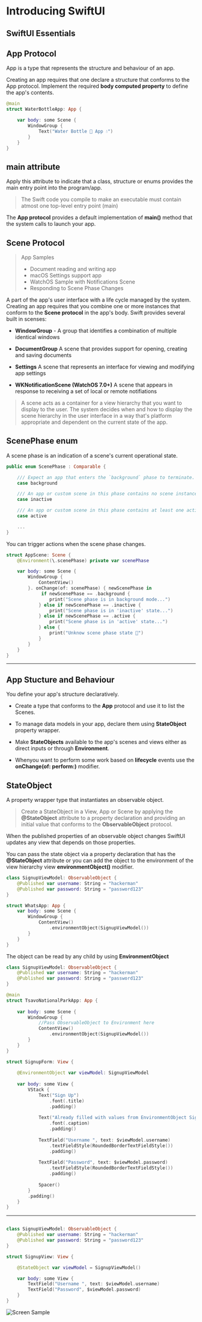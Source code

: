 # Introducing SwiftUI
## SwiftUI Essentials

## App Protocol

App is a type that represents the structure and behaviour of an app.

Creating an app requires that one declare a structure that conforms to the App protocol. Implement the required **body computed property** to define the app's contents.

```swift
@main
struct WaterBottleApp: App {

    var body: some Scene {
        WindowGroup {
            Text("Water Bottle 🚰 App 💧")
        }
    }
}
```

## main attribute
Apply this attribute to indicate that a class, structure or enums provides the main entry point into the program/app.

> The Swift code you compile to make an executable must contain atmost one top-level entry point (main)

The **App protocol** provides a default implementation of **main()** method that the system calls to launch your app. 

## Scene Protocol

> App Samples
>  - Document reading and writing app
>  - macOS Settings support app
>  - WatchOS Sample with Notifications Scene
>  - Responding to Scene Phase Changes 

A part of the app's user interface with a life cycle managed by the system.
Creating an app requires that you combine one or more instances that conform to the **Scene protocol** in the app's body. Swift provides several built in scenses:

* **WindowGroup** - A group that identifies a combination of multiple identical windows

* **DocumentGroup** A scene that provides support for opening, creating and saving documents

* **Settings** A scene that represents an interface for viewing and modifying app settings

* **WKNotificationScene (WatchOS 7.0+)** A scene that appears in response to receiving a set of local or remote notifiations

> A scene acts as a container for a view hierarchy that you want to display to the user. The system decides when and how to display the scene hierarchy in the user interface in a way that's platform appropriate and dependent on the current state of the app.

## ScenePhase enum

A scene phase is an indication of a scene's current operational state. 

```swift
public enum ScenePhase : Comparable {

    /// Expect an app that enters the `background` phase to terminate.
    case background

    /// An app or custom scene in this phase contains no scene instances in the ``ScenePhase/active`` phase.
    case inactive

    /// An app or custom scene in this phase contains at least one active scene instance.
    case active

    ...
}
```

You can trigger actions when the scene phase changes. 

```swift
struct AppScene: Scene {
    @Environment(\.scenePhase) private var scenePhase

    var body: some Scene {
        WindowGroup {
            ContentView()
        }. onChange(of: scenePhase) { newScenePhase in
             if newScenePhase == .background {
                print("Scene phase is in background mode...")
            } else if newScenePhase == .inactive {
                print("Scene phase is in 'inactive' state...")
            } else if newScenePhase == .active {
                print("Scene phase is in 'active' state...")
            } else {
                print("Unknow scene phase state 🛑")
            }
        }
    }
}
```

- - -

## App Stucture and Behaviour

You define your app's structure declaratively.

- Create a type that conforms to the **App** protocol and use it to list the Scenes.

- To manage data models in your app, declare them using **StateObject** property wrapper.

- Make **StateObjects** available to the app's scenes and views either as direct inputs or through **Environment**.

- Whenyou want to perform some work based on **lifecycle** events use the **onChange(of: perform:)** modifier.

## StateObject

A property wrapper type that instantiates an observable object.

> Create a StateObject in a View, App or Scene by applying the **@StateObject** attribute to a property declaration and providing an initial value that conforms to the **ObservableObject** protocol.

When the published properties of an observable object changes SwiftUI updates any view that depends on those properties.

You can pass the state object via a property declaration that has the **@StateObject** attribute or you can add the object to the environment of the view hierarchy view **environmentObject()** modifier.

```swift
class SignupViewModel: ObservableObject {
    @Published var username: String = "hackerman"
    @Published var password: String = "password123"
}

struct WhatsApp: App {
    var body: some Scene {
        WindowGroup {
            ContentView()
                .environmentObject(SignupViewModel())
        }
    }
}
```
The object can be read by any child by using **EnvironmentObject**

```swift
class SignupViewModel: ObservableObject {
    @Published var username: String = "hackerman"
    @Published var password: String = "password123"
}

@main
struct TsavoNationalParkApp: App {
    
    var body: some Scene {
        WindowGroup {
            //Pass ObservableObject to Environment here
            ContentView()
                .environmentObject(SignupViewModel())
        }
    }
}

struct SignupForm: View {
    
    @EnvironmentObject var viewModel: SignupViewModel
    
    var body: some View {
        VStack {
            Text("Sign Up")
                .font(.title)
                .padding()
            
            Text("Already filled with values from EnvironmentObject SignupViewModel")
                .font(.caption)
                .padding()
            
            TextField("Username ", text: $viewModel.username)
                .textFieldStyle(RoundedBorderTextFieldStyle())
                .padding()
            
            TextField("Password", text: $viewModel.password)
                .textFieldStyle(RoundedBorderTextFieldStyle())
                .padding()
            
            Spacer()
        }
        .padding()
    }
}
```
- - -

```swift

class SignupViewModel: ObservableObject {
    @Published var username: String = "hackerman"
    @Published var password: String = "password123"
}

struct SignupView: View {

    @StateObject var viewModel = SignupViewModel()

    var body: some View {
        TextField("Username ", text: $viewModel.username)
        TextField("Password", $viewModel.password)
    }
}
```


![Screen Sample ](/screen-1.png)



